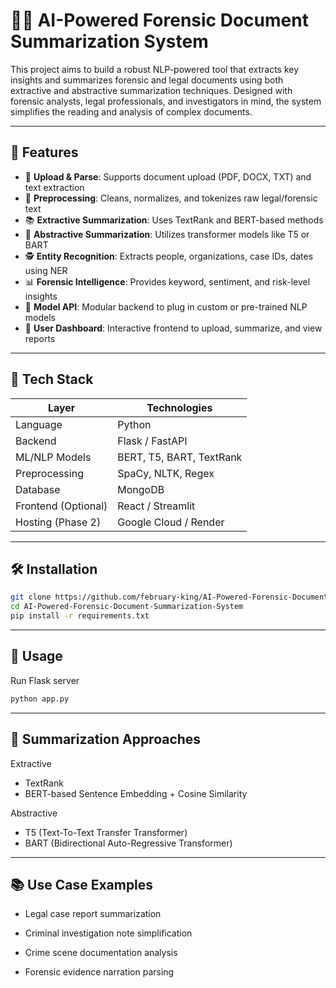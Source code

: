 # 🕵️‍♂️ AI-Powered Forensic Document Summarization System

This project aims to build a robust NLP-powered tool that extracts key insights and summarizes forensic and legal documents using both extractive and abstractive summarization techniques. Designed with forensic analysts, legal professionals, and investigators in mind, the system simplifies the reading and analysis of complex documents.

---

## 📌 Features

- 📄 **Upload & Parse**: Supports document upload (PDF, DOCX, TXT) and text extraction
- 🧹 **Preprocessing**: Cleans, normalizes, and tokenizes raw legal/forensic text
- 📚 **Extractive Summarization**: Uses TextRank and BERT-based methods
- 📝 **Abstractive Summarization**: Utilizes transformer models like T5 or BART
- 🕵️ **Entity Recognition**: Extracts people, organizations, case IDs, dates using NER
- 📊 **Forensic Intelligence**: Provides keyword, sentiment, and risk-level insights
- 🧠 **Model API**: Modular backend to plug in custom or pre-trained NLP models
- 🧪 **User Dashboard**: Interactive frontend to upload, summarize, and view reports

---

## 🧠 Tech Stack

| Layer            | Technologies |
|------------------|--------------|
| Language         | Python       |
| Backend          | Flask / FastAPI |
| ML/NLP Models    | BERT, T5, BART, TextRank |
| Preprocessing    | SpaCy, NLTK, Regex |
| Database         | MongoDB      |
| Frontend (Optional) | React / Streamlit |
| Hosting (Phase 2)   | Google Cloud / Render |

---

## 🛠️ Installation

```bash
git clone https://github.com/february-king/AI-Powered-Forensic-Document-Summarization-System.git
cd AI-Powered-Forensic-Document-Summarization-System
pip install -r requirements.txt
```
---

## 🚀 Usage
 Run Flask server
```bash
python app.py
```

---

## 🧪 Summarization Approaches
Extractive

- TextRank
- BERT-based Sentence Embedding + Cosine Similarity

Abstractive

- T5 (Text-To-Text Transfer Transformer)
- BART (Bidirectional Auto-Regressive Transformer)

---

## 📚 Use Case Examples
- Legal case report summarization

- Criminal investigation note simplification

- Crime scene documentation analysis

- Forensic evidence narration parsing
